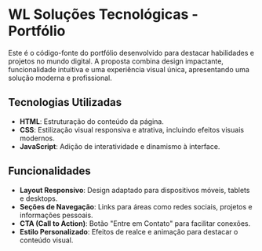 # WL Soluções Tecnológicas - Portfólio


Este é o código-fonte do portfólio desenvolvido para destacar habilidades e projetos no mundo digital. A proposta combina design impactante, funcionalidade intuitiva e uma experiência visual única, apresentando uma solução moderna e profissional.

## Tecnologias Utilizadas
- **HTML**: Estruturação do conteúdo da página.
- **CSS**: Estilização visual responsiva e atrativa, incluindo efeitos visuais modernos.
- **JavaScript**: Adição de interatividade e dinamismo à interface.

## Funcionalidades
- **Layout Responsivo**: Design adaptado para dispositivos móveis, tablets e desktops.
- **Seções de Navegação**: Links para áreas como redes sociais, projetos e informações pessoais.
- **CTA (Call to Action)**: Botão "Entre em Contato" para facilitar conexões.
- **Estilo Personalizado**: Efeitos de realce e animação para destacar o conteúdo visual.
